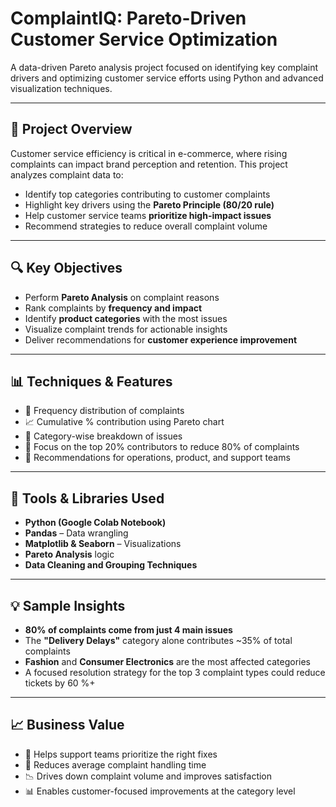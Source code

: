 # ComplaintIQ: Pareto-Driven Customer Service Optimization
A data-driven Pareto analysis project focused on identifying key complaint drivers and optimizing customer service efforts using Python and advanced visualization techniques.

---

## 🎯 Project Overview

Customer service efficiency is critical in e-commerce, where rising complaints can impact brand perception and retention. This project analyzes complaint data to:

- Identify top categories contributing to customer complaints
- Highlight key drivers using the **Pareto Principle (80/20 rule)**
- Help customer service teams **prioritize high-impact issues**
- Recommend strategies to reduce overall complaint volume

---

## 🔍 Key Objectives

- Perform **Pareto Analysis** on complaint reasons  
- Rank complaints by **frequency and impact**  
- Identify **product categories** with the most issues  
- Visualize complaint trends for actionable insights  
- Deliver recommendations for **customer experience improvement**

---

## 📊 Techniques & Features

- 📌 Frequency distribution of complaints  
- 📈 Cumulative % contribution using Pareto chart  
- 🧩 Category-wise breakdown of issues  
- 🧠 Focus on the top 20% contributors to reduce 80% of complaints  
- 📎 Recommendations for operations, product, and support teams

---

## 🧰 Tools & Libraries Used

- **Python (Google Colab Notebook)**  
- **Pandas** – Data wrangling  
- **Matplotlib & Seaborn** – Visualizations  
- **Pareto Analysis** logic  
- **Data Cleaning and Grouping Techniques**

---

## 💡 Sample Insights

- **80% of complaints come from just 4 main issues**
- The **"Delivery Delays"** category alone contributes ~35% of total complaints
- **Fashion** and **Consumer Electronics** are the most affected categories
- A focused resolution strategy for the top 3 complaint types could reduce tickets by 60 %+

---

## 📈 Business Value

- 🎯 Helps support teams prioritize the right fixes  
- 💬 Reduces average complaint handling time  
- 📉 Drives down complaint volume and improves satisfaction  
- 📊 Enables customer-focused improvements at the category level




